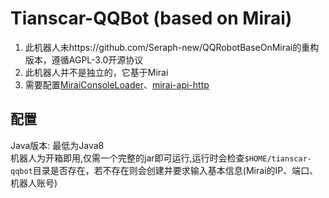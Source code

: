 # Tianscar-QQBot (based on Mirai)
1. 此机器人未https://github.com/Seraph-new/QQRobotBaseOnMirai的重构版本，遵循AGPL-3.0开源协议  
2. 此机器人并不是独立的，它基于Mirai  
3. 需要配置<a href="https://github.com/iTXTech/mirai-console-loader">MiraiConsoleLoader</a>、<a href="https://github.com/project-mirai/mirai-api-http">mirai-api-http</a>
## 配置
Java版本: 最低为Java8  
机器人为开箱即用,仅需一个完整的jar即可运行,运行时会检查`$HOME/tianscar-qqbot`目录是否存在，若不存在则会创建并要求输入基本信息(Mirai的IP、端口、机器人账号)
